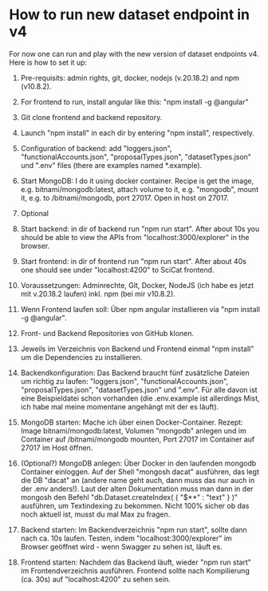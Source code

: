 # How to run new dataset endpoint in v4

For now one can run and play with the new version of dataset endpoints v4. Here is how to set it up:

1. Pre-requisits: admin rights, git, docker, nodejs (v.20.18.2) and npm (v10.8.2).
2. For frontend to run, install angular like this: "npm install -g @angular"
3. Git clone frontend and backend repository.
4. Launch "npm install" in each dir by entering "npm install", respectively.
5. Configuration of backend: add "loggers.json", "functionalAccounts.json",
"proposalTypes.json", "datasetTypes.json" und ".env" files (there are examples named *.example).
6. Start MongoDB: I do it using docker container. Recipe is get the image, e.g. bitnami/mongodb:latest, attach volume to it, e.g. "mongodb", mount it, e.g. to /bitnami/mongodb, port 27017. Open in host on 27017.
7. Optional
8. Start backend: in dir of backend run "npm run start". After about 10s you should be able to view the APIs from "localhost:3000/explorer" in the browser.
9. Start frontend: in dir of frontend run "npm run start". After about 40s one should see under "localhost:4200" to SciCat frontend.

1. Voraussetzungen: Adminrechte, Git, Docker, NodeJS (ich habe es jetzt
mit v.20.18.2 laufen) inkl. npm (bei mir v10.8.2).
2. Wenn Frontend laufen soll: Über npm angular installieren via "npm
install -g @angular".
3. Front- und Backend Repositories von GitHub klonen.
4. Jeweils im Verzeichnis von Backend und Frontend einmal "npm install"
um die Dependencies zu installieren.
5. Backendkonfiguration: Das Backend braucht fünf zusätzliche Dateien um
richtig zu laufen: "loggers.json", "functionalAccounts.json",
"proposalTypes.json", "datasetTypes.json" und ".env". Für alle davon ist
eine Beispieldatei schon vorhanden (die .env.example ist allerdings
Mist, ich habe mal meine momentane angehängt mit der es läuft).
6. MongoDB starten: Mache ich über einen Docker-Container. Rezept: Image
bitnami/mongodb:latest, Volumen "mongodb" anlegen und im Container auf
/bitnami/mongodb mounten, Port 27017 im Container auf 27017 im Host
öffnen.
7. (Optional?) MongoDB anlegen: Über Docker in den laufenden mongodb
Container einloggen. Auf der Shell "mongosh dacat" ausführen, das legt
die DB "dacat" an (andere name geht auch, dann muss das nur auch in der
.env anders!). Laut der alten Dokumentation muss man dann in der mongosh
den Befehl "db.Dataset.createIndex( { "$**" : "text" } )" ausführen, um
Textindexing zu bekommen. Nicht 100% sicher ob das noch aktuell ist,
musst du mal Max zu fragen.
8. Backend starten: Im Backendverzeichnis "npm run start", sollte dann
nach ca. 10s laufen. Testen, indem "localhost:3000/explorer" im Browser
geöffnet wird - wenn Swagger zu sehen ist, läuft es.
9. Frontend starten: Nachdem das Backend läuft, wieder "npm run start"
im Frontendverzeichnis ausführen. Frontend sollte nach Kompilierung (ca.
30s) auf "localhost:4200" zu sehen sein.